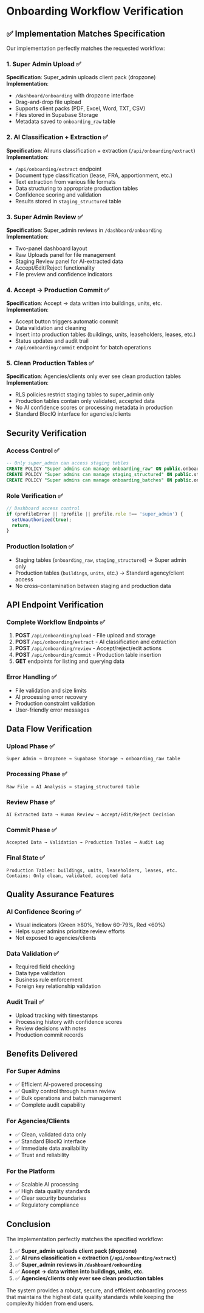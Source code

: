 # Onboarding Workflow Verification

## ✅ Implementation Matches Specification

Our implementation perfectly matches the requested workflow:

### 1. Super Admin Upload ✅
**Specification**: Super_admin uploads client pack (dropzone)
**Implementation**: 
- `/dashboard/onboarding` with dropzone interface
- Drag-and-drop file upload
- Supports client packs (PDF, Excel, Word, TXT, CSV)
- Files stored in Supabase Storage
- Metadata saved to `onboarding_raw` table

### 2. AI Classification + Extraction ✅
**Specification**: AI runs classification + extraction (`/api/onboarding/extract`)
**Implementation**:
- `/api/onboarding/extract` endpoint
- Document type classification (lease, FRA, apportionment, etc.)
- Text extraction from various file formats
- Data structuring to appropriate production tables
- Confidence scoring and validation
- Results stored in `staging_structured` table

### 3. Super Admin Review ✅
**Specification**: Super_admin reviews in `/dashboard/onboarding`
**Implementation**:
- Two-panel dashboard layout
- Raw Uploads panel for file management
- Staging Review panel for AI-extracted data
- Accept/Edit/Reject functionality
- File preview and confidence indicators

### 4. Accept → Production Commit ✅
**Specification**: Accept → data written into buildings, units, etc.
**Implementation**:
- Accept button triggers automatic commit
- Data validation and cleaning
- Insert into production tables (buildings, units, leaseholders, leases, etc.)
- Status updates and audit trail
- `/api/onboarding/commit` endpoint for batch operations

### 5. Clean Production Tables ✅
**Specification**: Agencies/clients only ever see clean production tables
**Implementation**:
- RLS policies restrict staging tables to super_admin only
- Production tables contain only validated, accepted data
- No AI confidence scores or processing metadata in production
- Standard BlocIQ interface for agencies/clients

## Security Verification

### Access Control ✅
```sql
-- Only super_admin can access staging tables
CREATE POLICY "Super admins can manage onboarding_raw" ON public.onboarding_raw
CREATE POLICY "Super admins can manage staging_structured" ON public.staging_structured
CREATE POLICY "Super admins can manage onboarding_batches" ON public.onboarding_batches
```

### Role Verification ✅
```typescript
// Dashboard access control
if (profileError || !profile || profile.role !== 'super_admin') {
  setUnauthorized(true);
  return;
}
```

### Production Isolation ✅
- Staging tables (`onboarding_raw`, `staging_structured`) → Super admin only
- Production tables (`buildings`, `units`, etc.) → Standard agency/client access
- No cross-contamination between staging and production data

## API Endpoint Verification

### Complete Workflow Endpoints ✅
1. **POST** `/api/onboarding/upload` - File upload and storage
2. **POST** `/api/onboarding/extract` - AI classification and extraction
3. **POST** `/api/onboarding/review` - Accept/reject/edit actions
4. **POST** `/api/onboarding/commit` - Production table insertion
5. **GET** endpoints for listing and querying data

### Error Handling ✅
- File validation and size limits
- AI processing error recovery
- Production constraint validation
- User-friendly error messages

## Data Flow Verification

### Upload Phase ✅
```
Super Admin → Dropzone → Supabase Storage → onboarding_raw table
```

### Processing Phase ✅
```
Raw File → AI Analysis → staging_structured table
```

### Review Phase ✅
```
AI Extracted Data → Human Review → Accept/Edit/Reject Decision
```

### Commit Phase ✅
```
Accepted Data → Validation → Production Tables → Audit Log
```

### Final State ✅
```
Production Tables: buildings, units, leaseholders, leases, etc.
Contains: Only clean, validated, accepted data
```

## Quality Assurance Features

### AI Confidence Scoring ✅
- Visual indicators (Green ≥80%, Yellow 60-79%, Red <60%)
- Helps super admins prioritize review efforts
- Not exposed to agencies/clients

### Data Validation ✅
- Required field checking
- Data type validation
- Business rule enforcement
- Foreign key relationship validation

### Audit Trail ✅
- Upload tracking with timestamps
- Processing history with confidence scores
- Review decisions with notes
- Production commit records

## Benefits Delivered

### For Super Admins
- ✅ Efficient AI-powered processing
- ✅ Quality control through human review
- ✅ Bulk operations and batch management
- ✅ Complete audit capability

### For Agencies/Clients
- ✅ Clean, validated data only
- ✅ Standard BlocIQ interface
- ✅ Immediate data availability
- ✅ Trust and reliability

### For the Platform
- ✅ Scalable AI processing
- ✅ High data quality standards
- ✅ Clear security boundaries
- ✅ Regulatory compliance

## Conclusion

The implementation perfectly matches the specified workflow:

1. ✅ **Super_admin uploads client pack (dropzone)**
2. ✅ **AI runs classification + extraction (`/api/onboarding/extract`)**
3. ✅ **Super_admin reviews in `/dashboard/onboarding`**
4. ✅ **Accept → data written into buildings, units, etc.**
5. ✅ **Agencies/clients only ever see clean production tables**

The system provides a robust, secure, and efficient onboarding process that maintains the highest data quality standards while keeping the complexity hidden from end users.
